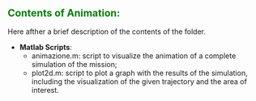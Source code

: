### <font color="green"> <span style="font-size:larger;"> Contents of Animation: </font> </span>

Here afther a brief description of the contents of the folder.   


- **Matlab Scripts**:
    - animazione.m: script to visualize the animation of a complete simulation of the mission; 
    - plot2d.m: script to plot a graph with the results of the simulation, including the visualization of the given trajectory and the area of interest. 
    